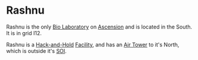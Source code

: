 # Rashnu

Rashnu is the only [Bio Laboratory](../locations/Bio_Laboratory.md) on
[Ascension](../locations/Oshur.md#Ascension) and is located in the South. It is
in grid I12.

Rashnu is a [Hack-and-Hold](../terminology/Hack-and-Hold.md)
[Facility](../locations/Facilities.md), and has an
[Air Tower](../locations/Air_tower.md) to it's North, which is outside it's
[SOI](../locations/Sphere_of_Influence.md).

